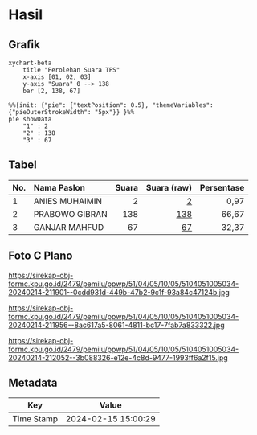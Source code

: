 # Hasil

## Grafik

```mermaid
xychart-beta
    title "Perolehan Suara TPS"
    x-axis [01, 02, 03]
    y-axis "Suara" 0 --> 138
    bar [2, 138, 67]
```

```mermaid
%%{init: {"pie": {"textPosition": 0.5}, "themeVariables": {"pieOuterStrokeWidth": "5px"}} }%%
pie showData
    "1" : 2
    "2" : 138
    "3" : 67
```

## Tabel

| No. | Nama Paslon    | Suara | Suara (raw) | Persentase |
|:--- |:-------------- | -----:| -----------:| ----------:|
| 1   | ANIES MUHAIMIN | 2     | [2][p-1]    | 0,97       |
| 2   | PRABOWO GIBRAN | 138   | [138][p-2]  | 66,67      |
| 3   | GANJAR MAHFUD  | 67    | [67][p-3]   | 32,37      |


[p-1]: https://github.com/gigit-pemilu/pemilu-2024-51-bali/blob/main/pilpres/hitung-suara/sub/51-bali/sub/04-gianyar/sub/05-ubud/sub/1005-ubud/sub/034-tps/sub/paslon-1.txt
[p-2]: https://github.com/gigit-pemilu/pemilu-2024-51-bali/blob/main/pilpres/hitung-suara/sub/51-bali/sub/04-gianyar/sub/05-ubud/sub/1005-ubud/sub/034-tps/sub/paslon-2.txt
[p-3]: https://github.com/gigit-pemilu/pemilu-2024-51-bali/blob/main/pilpres/hitung-suara/sub/51-bali/sub/04-gianyar/sub/05-ubud/sub/1005-ubud/sub/034-tps/sub/paslon-3.txt

## Foto C Plano

https://sirekap-obj-formc.kpu.go.id/2479/pemilu/ppwp/51/04/05/10/05/5104051005034-20240214-211901--0cdd931d-449b-47b2-9c1f-93a84c47124b.jpg

https://sirekap-obj-formc.kpu.go.id/2479/pemilu/ppwp/51/04/05/10/05/5104051005034-20240214-211956--8ac617a5-8061-4811-bc17-7fab7a833322.jpg

https://sirekap-obj-formc.kpu.go.id/2479/pemilu/ppwp/51/04/05/10/05/5104051005034-20240214-212052--3b088326-e12e-4c8d-9477-1993ff6a2f15.jpg


## Metadata

| Key        | Value               |
| ---------- | ------------------- |
| Time Stamp | 2024-02-15 15:00:29 |



